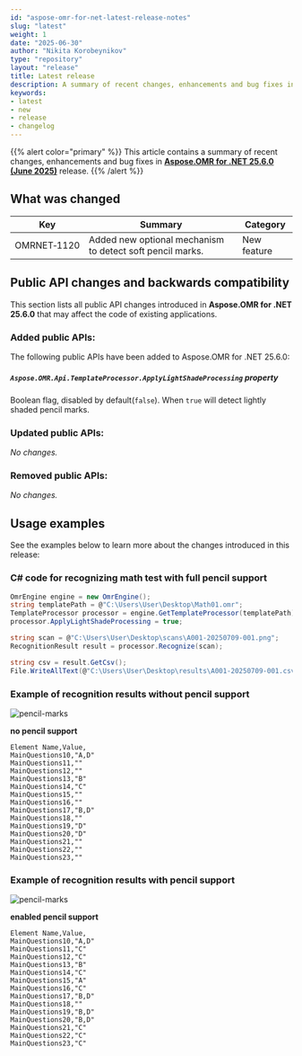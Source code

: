 ```yaml
---
id: "aspose-omr-for-net-latest-release-notes"
slug: "latest"
weight: 1
date: "2025-06-30"
author: "Nikita Korobeynikov"
type: "repository"
layout: "release"
title: Latest release
description: A summary of recent changes, enhancements and bug fixes in the latest release of Aspose.OMR for .NET.
keywords:
- latest
- new
- release
- changelog
---
```


{{% alert color="primary" %}}
This article contains a summary of recent changes, enhancements and bug fixes in [**Aspose.OMR for .NET 25.6.0 (June 2025)**](https://www.nuget.org/packages/Aspose.OMR/25.6.0) release.
{{% /alert %}}

## What was changed

Key | Summary | Category
--- | ------- | --------
OMRNET&#8209;1120 | Added new optional mechanism to detect soft pencil marks.  | New feature

## Public API changes and backwards compatibility

This section lists all public API changes introduced in **Aspose.OMR for .NET 25.6.0** that may affect the code of existing applications.

### Added public APIs:

The following public APIs have been added to Aspose.OMR for .NET 25.6.0:


##### `Aspose.OMR.Api.TemplateProcessor.ApplyLightShadeProcessing` property
Boolean flag, disabled by default(`false`). When `true` will detect lightly shaded pencil marks.

### Updated public APIs:

_No changes._

### Removed public APIs:

_No changes._

## Usage examples

See the examples below to learn more about the changes introduced in this release:

### C# code for recognizing math test with full pencil support

```csharp
OmrEngine engine = new OmrEngine();
string templatePath = @"C:\Users\User\Desktop\Math01.omr";
TemplateProcessor processor = engine.GetTemplateProcessor(templatePath);
processor.ApplyLightShadeProcessing = true;

string scan = @"C:\Users\User\Desktop\scans\A001-20250709-001.png";
RecognitionResult result = processor.Recognize(scan);

string csv = result.GetCsv();
File.WriteAllText(@"C:\Users\User\Desktop\results\A001-20250709-001.csv", csv);
```

### Example of recognition results without pencil support

![pencil-marks](../2025/pencil-marks.png)

**no pencil support**
```
Element Name,Value,
MainQuestions10,"A,D"
MainQuestions11,""
MainQuestions12,""
MainQuestions13,"B"
MainQuestions14,"C"
MainQuestions15,""
MainQuestions16,""
MainQuestions17,"B,D"
MainQuestions18,""
MainQuestions19,"D"
MainQuestions20,"D"
MainQuestions21,""
MainQuestions22,""
MainQuestions23,""
```


### Example of recognition results with pencil support

![pencil-marks](../2025/pencil-marks.png)

**enabled pencil support**
```
Element Name,Value,
MainQuestions10,"A,D"
MainQuestions11,"C"
MainQuestions12,"C"
MainQuestions13,"B"
MainQuestions14,"C"
MainQuestions15,"A"
MainQuestions16,"C"
MainQuestions17,"B,D"
MainQuestions18,""
MainQuestions19,"B,D"
MainQuestions20,"B,D"
MainQuestions21,"C"
MainQuestions22,"C"
MainQuestions23,"C"
```






